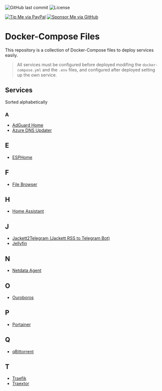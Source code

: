 ![GitHub last commit](https://img.shields.io/github/last-commit/danimart1991/docker-compose-files.svg)
![License](https://img.shields.io/github/license/danimart1991/docker-compose-files.svg)

[![Tip Me via PayPal](https://img.shields.io/badge/PayPal-tip%20me-blue.svg?logo=paypal&style=flat)](https://www.paypal.me/danimart1991)
[![Sponsor Me via GitHub](https://img.shields.io/badge/GitHub-sponsor%20me-blue.svg?logo=github&style=flat)](https://github.com/sponsors/danimart1991)

# Docker-Compose Files

This repository is a collection of Docker-Compose files to deploy services easily. 

> All services must be configured before deployed modifing the `docker-compose.yml` and the `.env` files, and configured after deployed setting up the own service.

## Services

Sorted alphabetically

### A

- [AdGuard Home](https://adguard.com/es/adguard-home/overview.html)
- [Azure DNS Updater](https://github.com/danimart1991/azure-dns-updater)

## E

- [ESPHome](https://esphome.io/)

## F

- [File Browser](https://filebrowser.org/)

## H

- [Home Assistant](https://www.home-assistant.io/)

## J

- [Jackett2Telegram (Jackett RSS to Telegram Bot)](https://github.com/danimart1991/jackett2telegram)
- [Jellyfin](https://jellyfin.org/)

## N

- [Netdata Agent](https://www.netdata.cloud/agent/)

## O

- [Ouroboros](https://github.com/pyouroboros/ouroboros)

## P

- [Portainer](https://www.portainer.io/)

## Q

- [qBittorrent](https://www.qbittorrent.org/)

## T

- [Traefik](https://traefik.io/traefik/)
- [Traextor](https://gitlab.com/dj_arbz/traextor)
